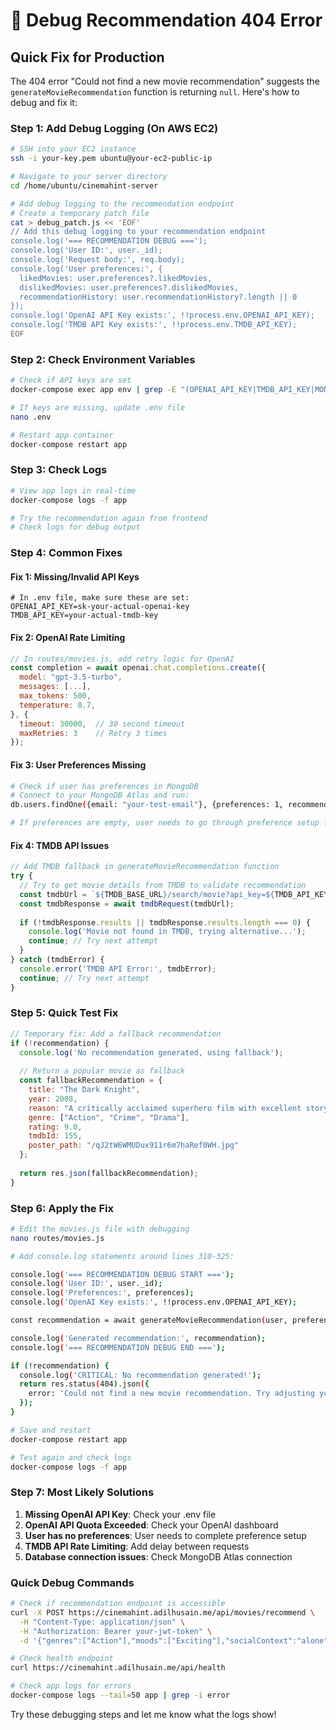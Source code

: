 # 🐛 Debug Recommendation 404 Error

## Quick Fix for Production

The 404 error "Could not find a new movie recommendation" suggests the `generateMovieRecommendation` function is returning `null`. Here's how to debug and fix it:

### Step 1: Add Debug Logging (On AWS EC2)

```bash
# SSH into your EC2 instance
ssh -i your-key.pem ubuntu@your-ec2-public-ip

# Navigate to your server directory
cd /home/ubuntu/cinemahint-server

# Add debug logging to the recommendation endpoint
# Create a temporary patch file
cat > debug_patch.js << 'EOF'
// Add this debug logging to your recommendation endpoint
console.log('=== RECOMMENDATION DEBUG ===');
console.log('User ID:', user._id);
console.log('Request body:', req.body);
console.log('User preferences:', {
  likedMovies: user.preferences?.likedMovies,
  dislikedMovies: user.preferences?.dislikedMovies,
  recommendationHistory: user.recommendationHistory?.length || 0
});
console.log('OpenAI API Key exists:', !!process.env.OPENAI_API_KEY);
console.log('TMDB API Key exists:', !!process.env.TMDB_API_KEY);
EOF
```

### Step 2: Check Environment Variables

```bash
# Check if API keys are set
docker-compose exec app env | grep -E "(OPENAI_API_KEY|TMDB_API_KEY|MONGODB_URI)"

# If keys are missing, update .env file
nano .env

# Restart app container
docker-compose restart app
```

### Step 3: Check Logs

```bash
# View app logs in real-time
docker-compose logs -f app

# Try the recommendation again from frontend
# Check logs for debug output
```

### Step 4: Common Fixes

#### Fix 1: Missing/Invalid API Keys
```env
# In .env file, make sure these are set:
OPENAI_API_KEY=sk-your-actual-openai-key
TMDB_API_KEY=your-actual-tmdb-key
```

#### Fix 2: OpenAI Rate Limiting
```javascript
// In routes/movies.js, add retry logic for OpenAI
const completion = await openai.chat.completions.create({
  model: "gpt-3.5-turbo",
  messages: [...],
  max_tokens: 500,
  temperature: 0.7,
}, {
  timeout: 30000,  // 30 second timeout
  maxRetries: 3    // Retry 3 times
});
```

#### Fix 3: User Preferences Missing
```bash
# Check if user has preferences in MongoDB
# Connect to your MongoDB Atlas and run:
db.users.findOne({email: "your-test-email"}, {preferences: 1, recommendationHistory: 1})

# If preferences are empty, user needs to go through preference setup first
```

#### Fix 4: TMDB API Issues
```javascript
// Add TMDB fallback in generateMovieRecommendation function
try {
  // Try to get movie details from TMDB to validate recommendation
  const tmdbUrl = `${TMDB_BASE_URL}/search/movie?api_key=${TMDB_API_KEY}&query=${encodeURIComponent(movieData.title)}`;
  const tmdbResponse = await tmdbRequest(tmdbUrl);
  
  if (!tmdbResponse.results || tmdbResponse.results.length === 0) {
    console.log('Movie not found in TMDB, trying alternative...');
    continue; // Try next attempt
  }
} catch (tmdbError) {
  console.error('TMDB API Error:', tmdbError);
  continue; // Try next attempt
}
```

### Step 5: Quick Test Fix

```javascript
// Temporary fix: Add a fallback recommendation
if (!recommendation) {
  console.log('No recommendation generated, using fallback');
  
  // Return a popular movie as fallback
  const fallbackRecommendation = {
    title: "The Dark Knight",
    year: 2008,
    reason: "A critically acclaimed superhero film with excellent storytelling and performances.",
    genre: ["Action", "Crime", "Drama"],
    rating: 9.0,
    tmdbId: 155,
    poster_path: "/qJ2tW6WMUDux911r6m7haRef0WH.jpg"
  };
  
  return res.json(fallbackRecommendation);
}
```

### Step 6: Apply the Fix

```bash
# Edit the movies.js file with debugging
nano routes/movies.js

# Add console.log statements around lines 310-325:

console.log('=== RECOMMENDATION DEBUG START ===');
console.log('User ID:', user._id);
console.log('Preferences:', preferences);
console.log('OpenAI Key exists:', !!process.env.OPENAI_API_KEY);

const recommendation = await generateMovieRecommendation(user, preferences);

console.log('Generated recommendation:', recommendation);
console.log('=== RECOMMENDATION DEBUG END ===');

if (!recommendation) {
  console.log('CRITICAL: No recommendation generated!');
  return res.status(404).json({ 
    error: 'Could not find a new movie recommendation. Try adjusting your preferences or try again later.'
  });
}

# Save and restart
docker-compose restart app

# Test again and check logs
docker-compose logs -f app
```

### Step 7: Most Likely Solutions

1. **Missing OpenAI API Key**: Check your .env file
2. **OpenAI API Quota Exceeded**: Check your OpenAI dashboard
3. **User has no preferences**: User needs to complete preference setup
4. **TMDB API Rate Limiting**: Add delay between requests
5. **Database connection issues**: Check MongoDB Atlas connection

### Quick Debug Commands

```bash
# Check if recommendation endpoint is accessible
curl -X POST https://cinemahint.adilhusain.me/api/movies/recommend \
  -H "Content-Type: application/json" \
  -H "Authorization: Bearer your-jwt-token" \
  -d '{"genres":["Action"],"moods":["Exciting"],"socialContext":"alone"}'

# Check health endpoint
curl https://cinemahint.adilhusain.me/api/health

# Check app logs for errors
docker-compose logs --tail=50 app | grep -i error
```

Try these debugging steps and let me know what the logs show!